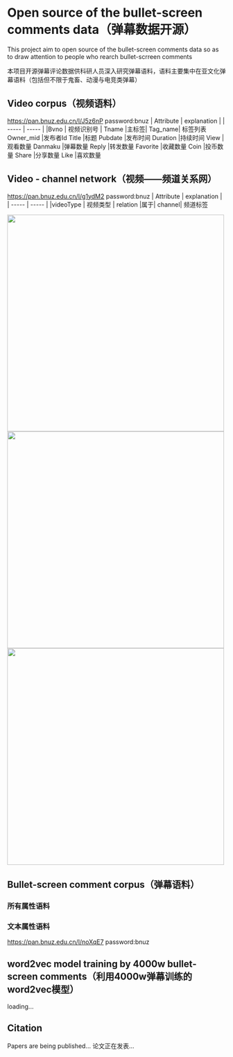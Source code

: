 # Open source of the bullet-screen comments data（弹幕数据开源）
This project aim to open source of the bullet-screen comments data so as to draw attention to people who rearch bullet-scrreen comments

本项目开源弹幕评论数据供科研人员深入研究弹幕语料，语料主要集中在亚文化弹幕语料（包括但不限于鬼畜、动漫与电竞类弹幕）
## Video corpus（视频语料）
https://pan.bnuz.edu.cn/l/J5z6nP password:bnuz
| Attribute | explanation |
| ----- | ----- |
|Bvno	| 视频识别号 |
Tname	|主标签|
Tag_name|	标签列表
Owner_mid	|发布者Id
Title	|标题
Pubdate	|发布时间
Duration	|持续时间
View	|观看数量
Danmaku	|弹幕数量
Reply	|转发数量
Favorite	|收藏数量
Coin	|投币数量
Share	|分享数量
Like	|喜欢数量

## Video - channel network（视频——频道关系网）
https://pan.bnuz.edu.cn/l/g1ydM2 password:bnuz
| Attribute | explanation |
| ----- | ----- |
|videoType	| 视频类型 |
relation	|属于|
channel|	频道标签

<img src="https://user-images.githubusercontent.com/55039294/158780362-c48afef9-7e1d-4929-b1a7-2f308e2fdacb.png" width="500px">
<img src="https://user-images.githubusercontent.com/55039294/158780565-dec7b2f8-e29c-4b8c-97e4-5e4c08d4c619.png" width="500px">
<img src="https://user-images.githubusercontent.com/55039294/158780036-985d0dfc-33ca-4177-addc-3f2308d2c236.png" width="500px">

## Bullet-screen comment corpus（弹幕语料）
### 所有属性语料


### 文本属性语料
https://pan.bnuz.edu.cn/l/noXqE7 password:bnuz



## word2vec model training by 4000w bullet-screen comments（利用4000w弹幕训练的word2vec模型）
loading...

## Citation
Papers are being published...
论文正在发表...
